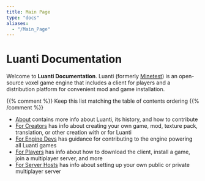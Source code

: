 ```yaml
---
title: Main Page
type: "docs"
aliases:
  - "/Main_Page"
---
```


# Luanti Documentation

Welcome to **Luanti Documentation**. Luanti (formerly [Minetest](https://blog.luanti.org/2024/10/13/Introducing-Our-New-Name/)) is an open-source voxel game engine that includes a client for players and a distribution platform for convenient mod and game installation.

{{% comment %}} Keep this list matching the table of contents ordering {{% /comment %}}

- [About](/about) contains more info about Luanti, its history, and how to contribute
- [For Creators](/for-creators) has info about creating your own game, mod, texture pack, translation, or other creation with or for Luanti
- [For Engine Devs](/for-engine-devs) has guidance for contributing to the engine powering all Luanti games
- [For Players](/for-players) has info about how to download the client, install a game, join a multiplayer server, and more
- [For Server Hosts](/for-server-hosts) has info about setting up your own public or private multiplayer server
